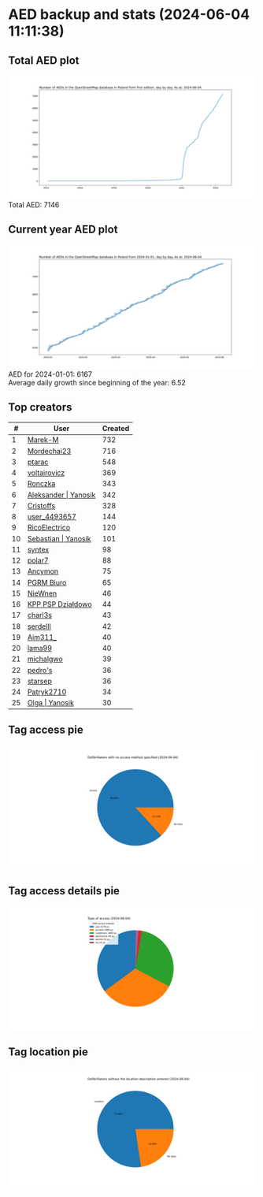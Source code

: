 # AED backup and stats (2024-06-04 11:11:38)


## Total AED plot
![](report_data/total_aed.svg)
Total AED: 7146

## Current year AED plot
![](report_data/current_year_aed.svg)\
AED for 2024-01-01: 6167\
Average daily growth since beginning of the year: 6.52

## Top creators
| # | User | Created |
| ------------- | ------------- | ------------- |
| 1 | [Marek-M](<https://www.openstreetmap.org/user/Marek-M>) | 732 |
| 2 | [Mordechai23](<https://www.openstreetmap.org/user/Mordechai23>) | 716 |
| 3 | [ptarac](<https://www.openstreetmap.org/user/ptarac>) | 548 |
| 4 | [voltairovicz](<https://www.openstreetmap.org/user/voltairovicz>) | 369 |
| 5 | [Ronczka](<https://www.openstreetmap.org/user/Ronczka>) | 343 |
| 6 | [Aleksander &#124; Yanosik](<https://www.openstreetmap.org/user/Aleksander &#124; Yanosik>) | 342 |
| 7 | [Cristoffs](<https://www.openstreetmap.org/user/Cristoffs>) | 328 |
| 8 | [user_4493657](<https://www.openstreetmap.org/user/user_4493657>) | 144 |
| 9 | [RicoElectrico](<https://www.openstreetmap.org/user/RicoElectrico>) | 120 |
| 10 | [Sebastian &#124; Yanosik](<https://www.openstreetmap.org/user/Sebastian &#124; Yanosik>) | 101 |
| 11 | [syntex](<https://www.openstreetmap.org/user/syntex>) | 98 |
| 12 | [polar7](<https://www.openstreetmap.org/user/polar7>) | 88 |
| 13 | [Ancymon](<https://www.openstreetmap.org/user/Ancymon>) | 75 |
| 14 | [PGRM Biuro](<https://www.openstreetmap.org/user/PGRM Biuro>) | 65 |
| 15 | [NieWnen](<https://www.openstreetmap.org/user/NieWnen>) | 46 |
| 16 | [KPP PSP Działdowo](<https://www.openstreetmap.org/user/KPP PSP Działdowo>) | 44 |
| 17 | [charl3s](<https://www.openstreetmap.org/user/charl3s>) | 43 |
| 18 | [serdelll](<https://www.openstreetmap.org/user/serdelll>) | 42 |
| 19 | [Aim311_](<https://www.openstreetmap.org/user/Aim311_>) | 40 |
| 20 | [lama99](<https://www.openstreetmap.org/user/lama99>) | 40 |
| 21 | [michalgwo](<https://www.openstreetmap.org/user/michalgwo>) | 39 |
| 22 | [pedro's](<https://www.openstreetmap.org/user/pedro's>) | 36 |
| 23 | [starsep](<https://www.openstreetmap.org/user/starsep>) | 36 |
| 24 | [Patryk2710](<https://www.openstreetmap.org/user/Patryk2710>) | 34 |
| 25 | [Olga &#124; Yanosik](<https://www.openstreetmap.org/user/Olga &#124; Yanosik>) | 30 |

## Tag access pie
![](report_data/tag_access.svg)

## Tag access details pie
![](report_data/tag_access_details.svg)

## Tag location pie
![](report_data/tag_location.svg)
